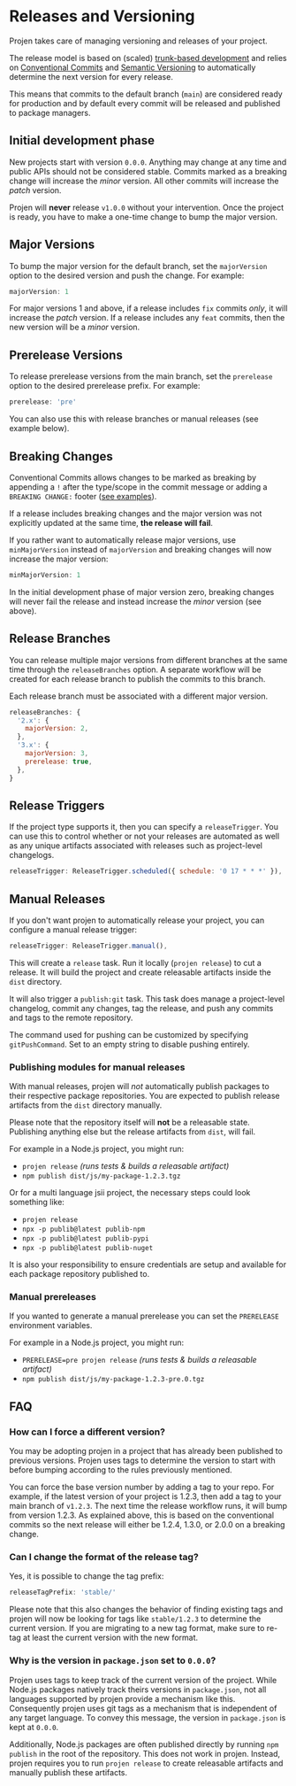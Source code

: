 # Releases and Versioning

Projen takes care of managing versioning and releases of your project.

The release model is based on (scaled) [trunk-based development](https://trunkbaseddevelopment.com/) and relies on [Conventional Commits](https://www.conventionalcommits.org/en/v1.0.0/) and [Semantic Versioning](https://semver.org/)
to automatically determine the next version for every release.

This means that commits to the default branch (`main`) are considered ready for production and by default every commit will be released and published to package managers.

## Initial development phase

New projects start with version `0.0.0`.
Anything may change at any time and public APIs should not be considered stable.
Commits marked as a breaking change will increase the *minor* version. All other commits will increase the *patch* version.

Projen will **never** release `v1.0.0` without your intervention. Once the project is ready, you have to make a one-time change to bump the major version.

## Major Versions

To bump the major version for the default branch, set the `majorVersion` option to the desired version and push the change.
For example:

```js
majorVersion: 1
```

For major versions 1 and above, if a release includes `fix` commits *only*, it will increase the *patch* version.
If a release includes any `feat` commits, then the new version will be a *minor* version.

## Prerelease Versions

To release prerelease versions from the main branch, set the `prerelease` option to the desired prerelease prefix.
For example:

```js
prerelease: 'pre'
```

You can also use this with release branches or manual releases (see example below).

## Breaking Changes

Conventional Commits allows changes to be marked as breaking by appending a `!` after the type/scope in the commit message or adding a `BREAKING CHANGE:` footer ([see examples](https://www.conventionalcommits.org/en/v1.0.0/#examples)).

If a release includes breaking changes and the major version was not explicitly updated at the same time, **the release will fail**.

If you rather want to automatically release major versions,
use `minMajorVersion` instead of `majorVersion` and breaking changes will now increase the major version:

```js
minMajorVersion: 1
```

In the initial development phase of major version zero, breaking changes will never fail the release and instead increase the *minor* version (see above).

## Release Branches

You can release multiple major versions from different branches at the same time through the `releaseBranches` option.
A separate workflow will be created for each release branch to publish the commits to this branch.

Each release branch must be associated with a different major version.

```js
releaseBranches: {
  '2.x': {
    majorVersion: 2,
  },
  '3.x': {
    majorVersion: 3,
    prerelease: true,
  },
}
```

## Release Triggers

If the project type supports it, then you can specify a `releaseTrigger`. You can use this to control whether
or not your releases are automated as well as any unique artifacts associated with releases such as project-level
changelogs.

```js
releaseTrigger: ReleaseTrigger.scheduled({ schedule: '0 17 * * *' }),
```

## Manual Releases

If you don't want projen to automatically release your project, you can configure a manual release trigger:

```js
releaseTrigger: ReleaseTrigger.manual(),
```

This will create a `release` task. Run it locally (`projen release`) to cut a release. It will build the project and create releasable artifacts inside the `dist` directory.

It will also trigger a `publish:git` task. This task does
manage a project-level changelog, commit any changes, tag the release, and push any commits and tags to the remote repository.

The command used for pushing can be customized by specifying
`gitPushCommand`. Set to an empty string to disable pushing entirely.

### Publishing modules for manual releases

With manual releases, projen will *not* automatically publish packages to their respective package repositories.
You are expected to publish release artifacts from the `dist` directory manually.

Please note that the repository itself will **not** be a releasable state. Publishing anything else but the release artifacts from `dist`, will fail.

For example in a Node.js project, you might run:

- `projen release` *(runs tests & builds a releasable artifact)*
- `npm publish dist/js/my-package-1.2.3.tgz`

Or for a multi language jsii project, the necessary steps could look something like:

- `projen release`
- `npx -p publib@latest publib-npm`
- `npx -p publib@latest publib-pypi`
- `npx -p publib@latest publib-nuget`

It is also your responsibility to ensure credentials are setup and available for each package repository published to.

### Manual prereleases

If you wanted to generate a manual prerelease you can set the `PRERELEASE` environment variables.

For example in a Node.js project, you might run:

- `PRERELEASE=pre projen release` *(runs tests & builds a releasable artifact)*
- `npm publish dist/js/my-package-1.2.3-pre.0.tgz`

## FAQ

### How can I force a different version?

You may be adopting projen in a project that has already been published to previous versions.
Projen uses tags to determine the version to start with before bumping according to the rules previously mentioned.

You can force the base version number by adding a tag to your repo. For example, if the latest version of your project is 1.2.3, then add a tag to your main branch of `v1.2.3`.
The next time the release workflow runs, it will bump from version 1.2.3.
As explained above, this is based on the conventional commits so the next release will either be 1.2.4, 1.3.0, or 2.0.0 on a breaking change.

### Can I change the format of the release tag?

Yes, it is possible to change the tag prefix:

```js
releaseTagPrefix: 'stable/'
```

Please note that this also changes the behavior of finding existing tags and projen will now be looking for tags like `stable/1.2.3` to determine the current version.
If you are migrating to a new tag format, make sure to re-tag at least the current version with the new format.

### Why is the version in `package.json` set to `0.0.0`?

Projen uses tags to keep track of the current version of the project.
While Node.js packages natively track theirs versions in `package.json`, not all languages supported by projen provide a mechanism like this.
Consequently projen uses git tags as a mechanism that is independent of any target language.
To convey this message, the version in `package.json` is kept at `0.0.0`.

Additionally, Node.js packages are often published directly by running `npm publish` in the root of the repository.
This does not work in projen.
Instead, projen requires you to run `projen release` to create releasable artifacts and manually publish these artifacts.

